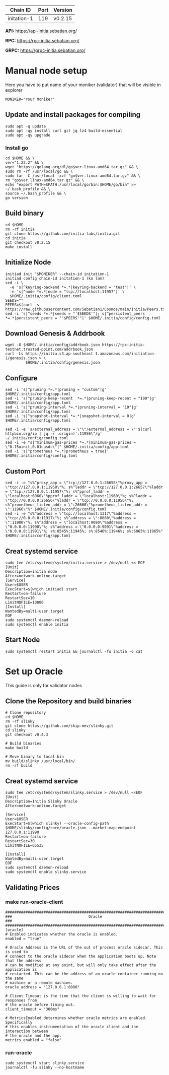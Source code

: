 |      Chain ID       |  Port  |  Version  |
|---------------------|--------|-----------|
|       initation-1   |  119   |   v0.2.15 |


**API:** https://api-initia.sebatian.org/

**RPC:** https://rpc-initia.sebatian.org/

**GRPC:** https://grpc-initia.sebatian.org/


# Manual node setup
Here you have to put name of your moniker (validator) that will be visible in explorer
```
MONIKER="Your Moniker"
```
## Update and install packages for compiling
```
sudo apt -q update
sudo apt -qy install curl git jq lz4 build-essential
sudo apt -qy upgrade
```
### Install go
```
cd $HOME && \
ver="1.22.2" && \
wget "https://golang.org/dl/go$ver.linux-amd64.tar.gz" && \
sudo rm -rf /usr/local/go && \
sudo tar -C /usr/local -xzf "go$ver.linux-amd64.tar.gz" && \
rm "go$ver.linux-amd64.tar.gz" && \
echo "export PATH=$PATH:/usr/local/go/bin:$HOME/go/bin" >> ~/.bash_profile && \
source ~/.bash_profile && \
go version
```
## Build binary
```
cd $HOME
rm -rf initia
git clone https://github.com/initia-labs/initia.git
cd initia
git checkout v0.2.15
make install
```
## Initialize Node
```
initiad init "$MONIKER" --chain-id initation-1
initiad config chain-id initation-1 (ko lam)
sed -i \
  -e 's|^keyring-backend *=.*|keyring-backend = "test"|' \
  -e 's|^node *=.*|node = "tcp://localhost:11957"|' \
  $HOME/.initia/config/client.toml
SEEDS=""
PEERS=$(curl -s https://raw.githubusercontent.com/Sebatian1/Cosmos/main/Initia/Peers.txt)
sed -i 's|^seeds *=.*|seeds = "'$SEEDS'"|; s|^persistent_peers *=.*|persistent_peers = "'$PEERS'"|' $HOME/.initia/config/config.toml
```
## Download Genesis & Addrbook
```
wget -O $HOME/.initia/config/addrbook.json https://rpc-initia-testnet.trusted-point.com/addrbook.json
curl -Ls https://initia.s3.ap-southeast-1.amazonaws.com/initiation-1/genesis.json > \
         $HOME/.initia/config/genesis.json
```
## Configure
```
sed -i 's|^pruning *=.*|pruning = "custom"|g' $HOME/.initia/config/app.toml
sed -i 's|^pruning-keep-recent  *=.*|pruning-keep-recent = "100"|g' $HOME/.initia/config/app.toml
sed -i 's|^pruning-interval *=.*|pruning-interval = "10"|g' $HOME/.initia/config/app.toml
sed -i 's|^snapshot-interval *=.*|snapshot-interval = 0|g' $HOME/.initia/config/app.toml

sed -i -e 's/external_address = \"\"/external_address = \"'$(curl httpbin.org/ip | jq -r .origin)':11956\"/g' ~/.initia/config/config.toml
sed -i -e "s|^minimum-gas-prices *=.*|minimum-gas-prices = \"0.15uinit,0.01uusdc\"|" $HOME/.initia/config/app.toml
sed -i 's|^prometheus *=.*|prometheus = true|' $HOME/.initia/config/config.toml

```
## Custom Port
```
sed -i -e "s%^proxy_app = \"tcp://127.0.0.1:26658\"%proxy_app = \"tcp://127.0.0.1:11958\"%; s%^laddr = \"tcp://127.0.0.1:26657\"%laddr = \"tcp://127.0.0.1:11957\"%; s%^pprof_laddr = \"localhost:6060\"%pprof_laddr = \"localhost:11960\"%; s%^laddr = \"tcp://0.0.0.0:26656\"%laddr = \"tcp://0.0.0.0:11956\"%; s%^prometheus_listen_addr = \":26660\"%prometheus_listen_addr = \":11966\"%" $HOME/.initia/config/config.toml
sed -i -e "s%^address = \"tcp://localhost:1317\"%address = \"tcp://0.0.0.0:11917\"%; s%^address = \":8080\"%address = \":11980\"%; s%^address = \"localhost:9090\"%address = \"0.0.0.0:11990\"%; s%^address = \"0.0.0.0:9091\"%address = \"0.0.0.0:11991\"%; s%:8545%:11945%; s%:8546%:11946%; s%:6065%:11965%" $HOME/.initia/config/app.toml
```
## Creat systemd service
```
sudo tee /etc/systemd/system/initia.service > /dev/null << EOF
[Unit]
Description=initia node
After=network-online.target
[Service]
User=$USER
ExecStart=$(which initiad) start
Restart=on-failure
RestartSec=10
LimitNOFILE=10000
[Install]
WantedBy=multi-user.target
EOF
sudo systemctl daemon-reload
sudo systemctl enable initia
```
## Start Node
```
sudo systemctl restart initia && journalctl -fu initia -o cat
```
# Set up Oracle
This guide is only for validator nodes
## Clone the Repository and build binaries
```
# Clone repository
cd $HOME
rm -rf slinky
git clone https://github.com/skip-mev/slinky.git
cd slinky
git checkout v0.4.3

# Build binaries
make build

# Move binary to local bin
mv build/slinky /usr/local/bin/
rm -rf build
```
## Creat systemd service
```
sudo tee /etc/systemd/system/slinky.service > /dev/null <<EOF
[Unit]
Description=Initia Slinky Oracle
After=network-online.target

[Service]
User=$USER
ExecStart=$(which slinky) --oracle-config-path $HOME/slinky/config/core/oracle.json --market-map-endpoint 127.0.0.1:11990
Restart=on-failure
RestartSec=30
LimitNOFILE=65535

[Install]
WantedBy=multi-user.target
EOF
sudo systemctl daemon-reload
sudo systemctl enable slinky.service
```
## Validating Prices
### make run-oracle-client
```
###############################################################################
###                                  Oracle                                 ###
###############################################################################
[oracle]
# Enabled indicates whether the oracle is enabled.
enabled = "true"

# Oracle Address is the URL of the out of process oracle sidecar. This is used to
# connect to the oracle sidecar when the application boots up. Note that the address
# can be modified at any point, but will only take effect after the application is
# restarted. This can be the address of an oracle container running on the same
# machine or a remote machine.
oracle_address = "127.0.0.1:8080"

# Client Timeout is the time that the client is willing to wait for responses from 
# the oracle before timing out.
client_timeout = "300ms"

# MetricsEnabled determines whether oracle metrics are enabled. Specifically
# this enables instrumentation of the oracle client and the interaction between
# the oracle and the app.
metrics_enabled = "false"
```
### run-oracle
```
sudo systemctl start slinky.service
journalctl -fu slinky --no-hostname
```
